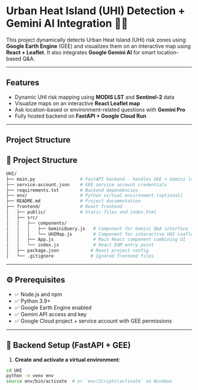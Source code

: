 # Urban Heat Island (UHI) Detection + Gemini AI Integration 🌳🤖

This project dynamically detects Urban Heat Island (UHI) risk zones using **Google Earth Engine** (GEE) and visualizes them on an interactive map using **React + Leaflet**. It also integrates **Google Gemini AI** for smart location-based Q&A.

---

## Features

-  Dynamic UHI risk mapping using **MODIS LST** and **Sentinel-2** data
-  Visualize maps on an interactive **React Leaflet map**
-  Ask location-based or environment-related questions with **Gemini Pro**
-  Fully hosted backend on **FastAPI + Google Cloud Run**

---

## Project Structure
## 🧱 Project Structure

```bash
UHI/
├── main.py                 # FastAPI backend - handles GEE + Gemini logic
├── service-account.json    # GEE service account credentials
├── requirements.txt        # Backend dependencies
├── env/                    # Python virtual environment (optional)
├── README.md               # Project documentation
├── frontend/               # React frontend
│   ├── public/             # Static files and index.html
│   ├── src/
│   │   ├── components/
│   │   │   ├── GeminiQuery.js   # Component for Gemini Q&A interface
│   │   │   └── UHIMap.js        # Component for interactive UHI Leaflet map
│   │   ├── App.js               # Main React component combining UI
│   │   └── index.js             # React DOM entry point
│   ├── package.json            # React project config
│   └── .gitignore              # Ignored frontend files
```

---

## ⚙️ Prerequisites

- ✅ Node.js and npm
- ✅ Python 3.9+
- ✅ Google Earth Engine enabled
- ✅ Gemini API access and key
- ✅ Google Cloud project + service account with GEE permissions

---

## 🧪 Backend Setup (FastAPI + GEE)

1. **Create and activate a virtual environment**:

```bash
cd UHI
python -m venv env
source env/bin/activate  # or `env\Scripts\activate` on Windows
